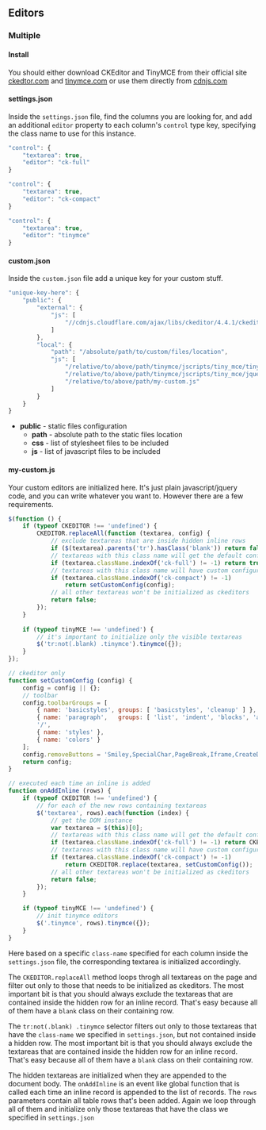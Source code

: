 
## Editors

### Multiple

#### Install

You should either download CKEditor and TinyMCE from their official site [ckedtor.com][1] and [tinymce.com][2] or use them directly from [cdnjs.com][3]


#### settings.json

Inside the `settings.json` file, find the columns you are looking for, and add an additional `editor` property to each column's `control` type key, specifying the class name to use for this instance.

```js
"control": {
    "textarea": true,
    "editor": "ck-full"
}
```
```js
"control": {
    "textarea": true,
    "editor": "ck-compact"
}
```
```js
"control": {
    "textarea": true,
    "editor": "tinymce"
}
```


#### custom.json

Inside the `custom.json` file add a unique key for your custom stuff.

```js
"unique-key-here": {
    "public": {
        "external": {
            "js": [
                "//cdnjs.cloudflare.com/ajax/libs/ckeditor/4.4.1/ckeditor.js"
            ]
        },
        "local": {
            "path": "/absolute/path/to/custom/files/location",
            "js": [
                "/relative/to/above/path/tinymce/jscripts/tiny_mce/tiny_mce.js",
                "/relative/to/above/path/tinymce/jscripts/tiny_mce/jquery.tinymce.min.js",
                "/relative/to/above/path/my-custom.js"
            ]
        }
    }
}
```

- **public** - static files configuration
    - **path** - absolute path to the static files location
    - **css** - list of stylesheet files to be included
    - **js** - list of javascript files to be included


#### my-custom.js

Your custom editors are initialized here. It's just plain javascript/jquery code, and you can write whatever you want to. However there are a few requirements.

```js
$(function () {
    if (typeof CKEDITOR !== 'undefined') {
        CKEDITOR.replaceAll(function (textarea, config) {
            // exclude textareas that are inside hidden inline rows
            if ($(textarea).parents('tr').hasClass('blank')) return false;
            // textareas with this class name will get the default configuration
            if (textarea.className.indexOf('ck-full') != -1) return true;
            // textareas with this class name will have custom configuration
            if (textarea.className.indexOf('ck-compact') != -1)
                return setCustomConfig(config);
            // all other textareas won't be initialized as ckeditors
            return false;
        });
    }
    
    if (typeof tinyMCE !== 'undefined') {
        // it's important to initialize only the visible textareas
        $('tr:not(.blank) .tinymce').tinymce({});
    }
});

// ckeditor only
function setCustomConfig (config) {
    config = config || {};
    // toolbar
    config.toolbarGroups = [
        { name: 'basicstyles', groups: [ 'basicstyles', 'cleanup' ] },
        { name: 'paragraph',   groups: [ 'list', 'indent', 'blocks', 'align' ] },
        '/',
        { name: 'styles' },
        { name: 'colors' }
    ];
    config.removeButtons = 'Smiley,SpecialChar,PageBreak,Iframe,CreateDiv';
    return config;
}

// executed each time an inline is added
function onAddInline (rows) {
    if (typeof CKEDITOR !== 'undefined') {
        // for each of the new rows containing textareas
        $('textarea', rows).each(function (index) {
            // get the DOM instance
            var textarea = $(this)[0];
            // textareas with this class name will get the default configuration
            if (textarea.className.indexOf('ck-full') != -1) return CKEDITOR.replace(textarea);
            // textareas with this class name will have custom configuration
            if (textarea.className.indexOf('ck-compact') != -1)
                return CKEDITOR.replace(textarea, setCustomConfig());
            // all other textareas won't be initialized as ckeditors
            return false;
        });
    }

    if (typeof tinyMCE !== 'undefined') {
        // init tinymce editors
        $('.tinymce', rows).tinymce({});
    }
}
```

Here based on a specific `class-name` specified for each column inside the `settings.json` file, the corresponding textarea is initialized accordingly.

The `CKEDITOR.replaceAll` method loops throgh all textareas on the page and filter out only to those that needs to be initialized as ckeditors. The most important bit is that you should always exclude the textareas that are contained inside the hidden row for an inline record. That's easy because all of them have a `blank` class on their containing row.

The `tr:not(.blank) .tinymce` selector filters out only to those textareas that have the `class-name` we specified in `settings.json`, but not contained inside a hidden row. The most important bit is that you should always exclude the textareas that are contained inside the hidden row for an inline record. That's easy because all of them have a `blank` class on their containing row.

The hidden textareas are initialized when they are appended to the document body. The `onAddInline` is an event like global function that is called each time an inline record is appended to the list of records. The `rows` parameters contain all table rows that's been added. Again we loop through all of them and initialize only those textareas that have the class we specified in `settings.json`


  [1]: http://ckeditor.com
  [2]: http://www.tinymce.com
  [3]: http://cdnjs.com